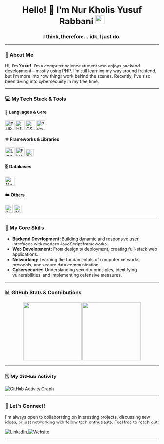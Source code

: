 <h1 align="center">
  Hello! 👋 I'm Nur Kholis Yusuf Rabbani
  <img src="https://media.giphy.com/media/hvRJCLFzcasrR4ia7z/giphy.gif" width="30">
</h1>

<h3 align="center">
  I think, therefore... idk, I just do.
</h3>

---

### 🌟 About Me

Hi, I’m **Yusuf**. I’m a computer science student who enjoys backend development—mostly using PHP. I’m still learning my way around frontend, but I’m more into how things work behind the scenes. Recently, I’ve also been diving into cybersecurity in my free time.

---

### 💻 My Tech Stack & Tools

#### 🚀 Languages & Core

<p align="left">
  <img alt="PHP" src="https://img.icons8.com/?size=100&id=f0R4xVI4Sc8O&format=png&color=000000" height="30"/>
  <img alt="HTML5" src="https://img.icons8.com/?size=100&id=20909&format=png&color=000000" height="30"/>
  <img alt="CSS3" src="https://img.icons8.com/?size=100&id=21278&format=png&color=000000" height=30"/>
  <img alt="Python" src="https://img.icons8.com/?size=100&id=hGdCwhSHUe6L&format=png&color=000000" height="30"/>
</p>

#### ⚛️ Frameworks & Libraries

<p align="left">
  <img alt="Laravel" src="https://img.icons8.com/?size=100&id=lRjcvhvtR81o&format=png&color=000000" height="30"/>
  <img alt="Flutter" src="https://img.icons8.com/?size=100&id=5pu47piHKg1I&format=png&color=000000" height="30"/>
  <img alt="TailwindCSS" src="https://img.icons8.com/?size=100&id=4PiNHtUJVbLs&format=png&color=000000" height="25"/>
  </p>

#### 🗄️ Databases

<p align="left">
  <img alt="MySQL" src="https://img.icons8.com/?size=100&id=rgPSE6nAB766&format=png&color=000000" height="30"/>
  </p>

#### ☁️ Others

<p align="left">
  <img alt="Google Cloud" src="https://img.icons8.com/?size=100&id=WHRLQdbEXQ16&format=png&color=000000" height="25"/>
  <img alt="Git" src="https://img.icons8.com/?size=100&id=20906&format=png&color=000000" height="25"/>
  </p>

---

### 🧠 My Core Skills

* **Backend Development:** Building dynamic and responsive user interfaces with modern JavaScript frameworks.
* **Web Development:** From design to deployment, creating full-stack web applications.
* **Networking:** Learning the fundamentals of computer networks, protocols, and secure data communication.
* **Cybersecurity:** Understanding security principles, identifying vulnerabilities, and implementing defensive measures.

---

### 📊 GitHub Stats & Contributions

<div align="center">
  <img height="190em" src="https://github-readme-stats.vercel.app/api/top-langs/?username=ranseraya&layout=compact&theme=react&cache_seconds=30"/>
  <img height="190em" src="https://github-readme-stats-eight-theta.vercel.app/api?username=NurKholisYusufRabbani&show_icons=true&theme=react&include_all_commits=true&count_private=true"/>
</div>

---

### 🗓️ My GitHub Activity

![GitHub Activity Graph](https://github-readme-activity-graph.vercel.app/graph?username=NurKholisYusufRabbani&theme=react-dark)

---

### 🤝 Let's Connect!

I'm always open to collaborating on interesting projects, discussing new ideas, or just networking with fellow tech enthusiasts. Feel free to reach out!

<p align="left">
<a href="https://www.linkedin.com/in/nur-kholis-yusuf-rabbani" target="_blank">
  <img align="center" alt="LinkedIn" src="https://img.shields.io/badge/LinkedIn-%230077B5.svg?style=for-the-badge&logo=linkedin&logoColor=white" />
</a>
<a href="https://NurKholisYusufRabbani.github.io/" target="_blank">
  <img align="center" alt="Website" src="https://img.shields.io/badge/Website-%23772CE8.svg?style=for-the-badge&logo=web&logoColor=white" />
</a>
</p>

---
